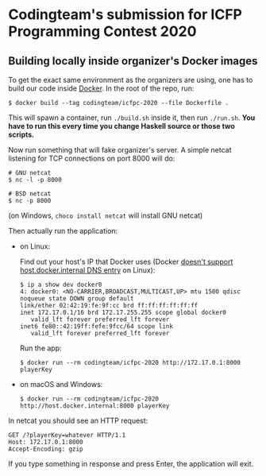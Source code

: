 # Codingteam's submission for ICFP Programming Contest 2020

## Building locally inside organizer's Docker images

To get the exact same environment as the organizers are using, one has to build
our code inside [Docker](https://www.docker.com/). In the root of the repo, run:

```
$ docker build --tag codingteam/icfpc-2020 --file Dockerfile .
```

This will spawn a container, run `./build.sh` inside it, then run `./run.sh`.
**You have to run this every time you change Haskell source or those two
scripts.**

Now run something that will fake organizer's server. A simple netcat listening
for TCP connections on port 8000 will do:

```
# GNU netcat
$ nc -l -p 8000

# BSD netcat
$ nc -p 8000 
```

(on Windows, `choco install netcat` will install GNU netcat)

Then actually run the application:

* on Linux:

    Find out your host's IP that Docker uses (Docker [doesn't support
    host.docker.internal DNS
    entry](https://github.com/docker/for-linux/issues/264) on Linux):

    ```
    $ ip a show dev docker0
	4: docker0: <NO-CARRIER,BROADCAST,MULTICAST,UP> mtu 1500 qdisc noqueue state DOWN group default 
    link/ether 02:42:19:fe:9f:cc brd ff:ff:ff:ff:ff:ff
    inet 172.17.0.1/16 brd 172.17.255.255 scope global docker0
       valid_lft forever preferred_lft forever
    inet6 fe80::42:19ff:fefe:9fcc/64 scope link 
       valid_lft forever preferred_lft forever
    ```

    Run the app:

    ```
    $ docker run --rm codingteam/icfpc-2020 http://172.17.0.1:8000 playerKey
    ```

* on macOS and Windows:

    ```
    $ docker run --rm codingteam/icfpc-2020 http://host.docker.internal:8000 playerKey
    ```

In netcat you should see an HTTP request:

```
GET /?playerKey=whatever HTTP/1.1
Host: 172.17.0.1:8000
Accept-Encoding: gzip
```

If you type something in response and press Enter, the application will exit.
